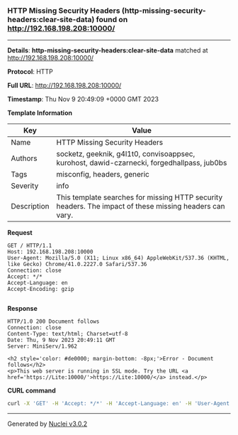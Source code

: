 ### HTTP Missing Security Headers (http-missing-security-headers:clear-site-data) found on http://192.168.198.208:10000/

----
**Details**: **http-missing-security-headers:clear-site-data** matched at http://192.168.198.208:10000/

**Protocol**: HTTP

**Full URL**: http://192.168.198.208:10000/

**Timestamp**: Thu Nov 9 20:49:09 +0000 GMT 2023

**Template Information**

| Key | Value |
| --- | --- |
| Name | HTTP Missing Security Headers |
| Authors | socketz, geeknik, g4l1t0, convisoappsec, kurohost, dawid-czarnecki, forgedhallpass, jub0bs |
| Tags | misconfig, headers, generic |
| Severity | info |
| Description | This template searches for missing HTTP security headers. The impact of these missing headers can vary.<br> |

**Request**
```http
GET / HTTP/1.1
Host: 192.168.198.208:10000
User-Agent: Mozilla/5.0 (X11; Linux x86_64) AppleWebKit/537.36 (KHTML, like Gecko) Chrome/41.0.2227.0 Safari/537.36
Connection: close
Accept: */*
Accept-Language: en
Accept-Encoding: gzip


```

**Response**
```http
HTTP/1.0 200 Document follows
Connection: close
Content-Type: text/html; Charset=utf-8
Date: Thu, 9 Nov 2023 20:49:11 GMT
Server: MiniServ/1.962

<h2 style='color: #de0000; margin-bottom: -8px;'>Error - Document follows</h2>
<p>This web server is running in SSL mode. Try the URL <a href='https://Lite:10000/'>https://Lite:10000/</a> instead.</p>

```


**CURL command**
```sh
curl -X 'GET' -H 'Accept: */*' -H 'Accept-Language: en' -H 'User-Agent: Mozilla/5.0 (X11; Linux x86_64) AppleWebKit/537.36 (KHTML, like Gecko) Chrome/41.0.2227.0 Safari/537.36' 'http://192.168.198.208:10000/'
```

----

Generated by [Nuclei v3.0.2](https://github.com/projectdiscovery/nuclei)